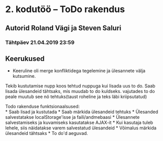 # 2. kodutöö – ToDo rakendus
## Autorid Roland Vägi ja Steven Saluri
### Tähtpäev 21.04.2019 23:59

## Keerukused
   * Keeruline oli merge konfliktidega tegelemine ja ülesannete välja kutsumine.

Tekib kustutamise nupp koos tehtud nuppuga kui lisada uus to do.
Saab lisada ülesandeid tähtsaks, mis muudab to do kuldseks.
vajutades to do peale muutub see nö tehtuks(taust roheline ja teks läbi kriipsutatud)

 Todo rakenduse funktsionaalsused:   
    * Saab lisad ja kustutada
    * Saab märkida ülesandeid tehtuks
    * Ülesanded salvestatakse localStorage'isse ja faili/andmebaasi
    * Ülesannete salvestamiseks ja kuvamiseks kasutatakse AJAX-it
    * Kui kasutaja tuleb lehele, siis näidatakse varem salvestatud ülesandeid
    * Võimalus märkida ülesandeid tähtsaks
    * To do'd aeguvad.




